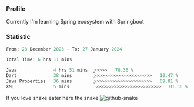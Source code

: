 ### Profile 

Currently I'm learning Spring ecosystem with Springboot

### Statistic
<!--START_SECTION:waka-->

```python
From: 28 December 2023 - To: 27 January 2024

Total Time: 6 hrs 11 mins

Java              4 hrs 51 mins   ͎͎͎͎͎͎͎͎͎͎͎͎͎͎͎͎͎͎͎̦>>>>>   78.36 %
Dart              38 mins         ͎͎̝>>>>>>>>>>>>>>>>>>>>>>   10.47 %
Java Properties   36 mins         ͎͎͚>>>>>>>>>>>>>>>>>>>>>>   09.81 %
XML               5 mins          >>>>>>>>>>>>>>>>>>>>>>>>>   01.36 %
```

<!--END_SECTION:waka-->

If you love snake eater here the snake 
<picture>
  <source media="(prefers-color-scheme: dark)" srcset="https://github.com/pradana4648/pradana4648/blob/c0566a83ca6ea5f2e46bab00e717c4c82b4b5c4c/github-contribution-grid-snake-dark.svg" />
  <source media="(prefers-color-scheme: light)" srcset="https://github.com/pradana4648/pradana4648/blob/c0566a83ca6ea5f2e46bab00e717c4c82b4b5c4c/github-contribution-grid-snake.svg" />
  <img alt="github-snake" src="https://github.com/pradana4648/pradana4648/blob/c0566a83ca6ea5f2e46bab00e717c4c82b4b5c4c/github-contribution-grid-snake.svg" />
</picture>
